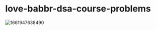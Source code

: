 # love-babbr-dsa-course-problems

![1661947638490](https://github.com/Omchaudhary1220/love-babbr-dsa-course-questions/assets/117508079/d93e2337-fba0-49ad-8f80-36c8cbc821d5)
